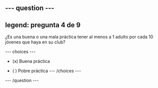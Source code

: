 --- question ---
---
legend: pregunta 4 de 9
---

¿Es una buena o una mala práctica tener al menos a 1 adulto por cada 10 jóvenes que haya en su club?

--- choices ---
- (x) Buena práctica

- ( ) Pobre práctica --- /choices ---

--- /question ---
